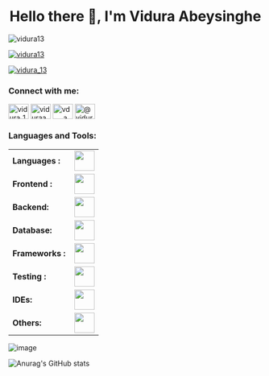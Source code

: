 <h1 align="center">Hello there 👋, I'm Vidura Abeysinghe</h1>

<p align="left"> <img src="https://komarev.com/ghpvc/?username=vidura13&label=Profile%20views&color=0e75b6&style=flat" alt="vidura13" /> </p>

<p align="left"> <a href="https://github.com/ryo-ma/github-profile-trophy"><img src="https://github-profile-trophy.vercel.app/?username=vidura13" alt="vidura13" /></a> </p>

<p align="left"> <a href="https://twitter.com/vidura_13" target="blank"><img src="https://img.shields.io/twitter/follow/vidura_13?logo=twitter&style=for-the-badge" alt="vidura_13" /></a> </p>

<h3 align="left">Connect with me:</h3>
<p align="left">
<a href="https://twitter.com/vidura_13" target="blank"><img align="center" src="https://raw.githubusercontent.com/rahuldkjain/github-profile-readme-generator/master/src/images/icons/Social/twitter.svg" alt="vidura_13" height="30" width="40" /></a>
<a href="https://linkedin.com/in/viduraabeysinghe" target="blank"><img align="center" src="https://raw.githubusercontent.com/rahuldkjain/github-profile-readme-generator/master/src/images/icons/Social/linked-in-alt.svg" alt="viduraabeysinghe" height="30" width="40" /></a>
<a href="https://instagram.com/vd___a" target="blank"><img align="center" src="https://raw.githubusercontent.com/rahuldkjain/github-profile-readme-generator/master/src/images/icons/Social/instagram.svg" alt="vd___a" height="30" width="40" /></a>
<a href="https://medium.com/@viduravd" target="blank"><img align="center" src="https://raw.githubusercontent.com/rahuldkjain/github-profile-readme-generator/master/src/images/icons/Social/medium.svg" alt="@viduravd" height="30" width="40" /></a>
</p>

<h3 align="left">Languages and Tools:</h3>
<table>
    <tr>
        <td style="font-weight: bold; padding-right: 10px; vertical-align: center; border: none;">Languages :</td>
        <td><img height="40" src="https://skillicons.dev/icons?i=c,cpp,cs,java,ts,js,python,php"/></td>
    </tr>
    <tr>
        <td style="font-weight: bold; padding-right: 10px; vertical-align: center;">Frontend :</td>
        <td><img height="40" src="https://skillicons.dev/icons?i=html,css,vuejs,react,bootstrap"/></td>
    </tr>
    <tr>
        <td style="font-weight: bold; padding-right: 10px; vertical-align: center; border: none;">Backend:</td>
        <td><img height="40" src="https://skillicons.dev/icons?i=nodejs,npm,express"/></td>
    </tr>
    <tr>
        <td style="font-weight: bold; padding-right: 10px; vertical-align: center; border: none;">Database:</td>
        <td><img height="40" src="https://skillicons.dev/icons?i=sqlite,mysql,mongodb"/></td>
    </tr>
    <tr>
        <td style="font-weight: bold; padding-right: 10px; vertical-align: center; border: none;">Frameworks :</td>
        <td><img height="40" src="https://skillicons.dev/icons?i=dotnet,nextjs"/></td>
    </tr>
    <tr>
        <td style="font-weight: bold; padding-right: 10px; vertical-align: center; border: none;">Testing :</td>
        <td><img height="40" src="https://skillicons.dev/icons?i=selenium,jest,postman"/></td>
    </tr>
    <tr>
        <td style="font-weight: bold; padding-right: 10px; vertical-align: center; border: none;">IDEs:</td>
        <td><img height="40" src="https://skillicons.dev/icons?i=vscode,eclipse,visualstudio,r"/></td>
    </tr>
    <tr>
        <td style="font-weight: bold; padding-right: 10px; vertical-align: center; border: none;">Others:</td>
        <td><img height="40" src="https://skillicons.dev/icons?i=figma,windows,git,github,discord,gmail,linkedin"/></td>
    </tr>
</table>

![image](https://github-readme-stats.vercel.app/api/top-langs/?username=XynoxTheDev&layout=compact&langs_count=8&hide_border=true&title_color=000000&icon_color=000000&text_color=000000&bg_color=ffffff)

![Anurag's GitHub stats](https://github-readme-stats.vercel.app/api?username=vidura13&show_icons=true&theme=dark)

<!--[![GitHub Streak](https://streak-stats.demolab.com/?user=vidura13)](https://git.io/streak-stats)-->

<!--
**vidura13/vidura13** is a ✨ _special_ ✨ repository because its `README.md` (this file) appears on your GitHub profile.

Here are some ideas to get you started:

- 🔭 I’m currently working on ...
- 🌱 I’m currently learning ...
- 👯 I’m looking to collaborate on ...
- 🤔 I’m looking for help with ...
- 💬 Ask me about ...
- 📫 How to reach me: ...
- 😄 Pronouns: ...
- ⚡ Fun fact: ...
-->
